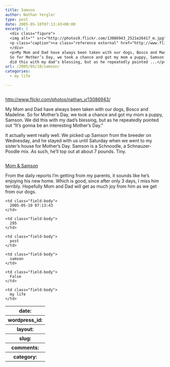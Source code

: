 ```yaml
---
title: Samson
author: Nathan Yergler
type: post
date: 2005-05-10T07:13:43+00:00
excerpt: |
  <div class="figure">
  <img alt="" src="http://photos9.flickr.com/13086943_2521e26417_m.jpg" />
  <p class="caption"><a class="reference external" href="http://www.flickr.com/photos/nathan_y/13086943/">http://www.flickr.com/photos/nathan_y/13086943/</a></p>
  </div>
  <p>My Mom and Dad have always been taken with our dogs, Bosco and Madeline.
  So for Mother’s Day, we took a chance and got my mom a puppy, Samson. We
  did this with my dad’s blessing, but as he repeatedly pointed ...</p>
url: /2005/05/10/samson/
categories:
  - my life

---
```

<div class="figure">
  <img alt="" src="http://photos9.flickr.com/13086943_2521e26417_m.jpg" />

  <p class="caption">
    <a class="reference external" href="http://www.flickr.com/photos/nathan_y/13086943/">http://www.flickr.com/photos/nathan_y/13086943/</a>
  </p>
</div>

My Mom and Dad have always been taken with our dogs, Bosco and Madeline. So for Mother’s Day, we took a chance and got my mom a puppy, Samson. We did this with my dad’s blessing, but as he repeatedly pointed out “It’s gonna be an interesting Mother’s Day.”

It actually went really well. We picked up Samson from the breeder on Wednesday, and he stayed with us until Saturday when we went to my sister’s house for Mother’s Day. Samson is a Schnoodle, a Schnauzer-Poodle mix. As such, he’ll top out at about 7 pounds. Tiny.

<div class="figure">
  <img alt="" src="http://photos10.flickr.com/13088684_47587c31c1_m.jpg" />

  <p class="caption">
    <a class="reference external" href="http://www.flickr.com/photos/nathan_y/13088684/">Mom <span class="amp">&</span> Samson</a>
  </p>
</div>

From the daily reports I’m getting from my parents, it sounds like he’s enjoying his new home. Which is good, since after only 3 days, I miss him terribly. Hopefully Mom and Dad will get as much joy from him as we get from our dogs.

<table class="docutils field-list" frame="void" rules="none">
  <col class="field-name" /> <col class="field-body" /> <tr class="field">
    <th class="field-name">
      date:
    </th>

    <td class="field-body">
      2005-05-10 07:13:43
    </td>
  </tr>

  <tr class="field">
    <th class="field-name">
      wordpress_id:
    </th>

    <td class="field-body">
      295
    </td>
  </tr>

  <tr class="field">
    <th class="field-name">
      layout:
    </th>

    <td class="field-body">
      post
    </td>
  </tr>

  <tr class="field">
    <th class="field-name">
      slug:
    </th>

    <td class="field-body">
      samson
    </td>
  </tr>

  <tr class="field">
    <th class="field-name">
      comments:
    </th>

    <td class="field-body">
      False
    </td>
  </tr>

  <tr class="field">
    <th class="field-name">
      category:
    </th>

    <td class="field-body">
      my life
    </td>
  </tr>
</table>